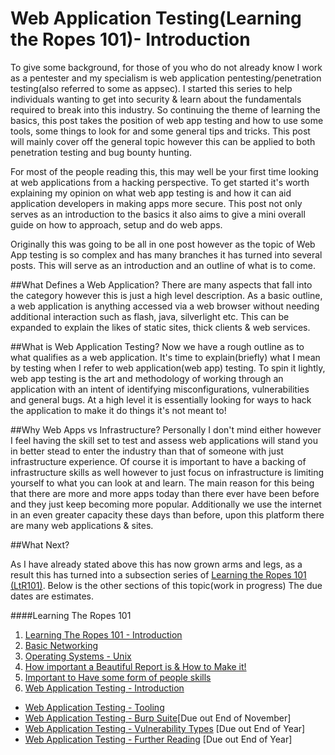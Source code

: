 # Web Application Testing(Learning the Ropes 101)- Introduction
To give some background, for those of you who do not already know I work as a pentester and my specialism is web application pentesting/penetration testing(also referred to some as appsec). I started this series to help individuals wanting to get into security & learn about the fundamentals required to break into this industry. So continuing the theme of learning the basics, this post takes the position of web app testing and how to use some tools, some things to look for and some general tips and tricks. This post will mainly cover off the general topic however this can be applied to both penetration testing and bug bounty hunting.

For most of the people reading this, this may well be your first time looking at web applications from a hacking perspective. To get started it's worth explaining my opinion on what web app testing is and how it can aid application developers in making apps more secure. This post not only serves as an introduction to the basics it also aims to give a mini overall guide on how to approach, setup and do web apps.

Originally this was going to be all in one post however as the topic of Web App testing is so complex and has many branches it has turned into several posts. This will serve as an introduction and an outline of what is to come.  

##What Defines a Web Application?
There are many aspects that fall into the category however this is just a high level description. As a basic outline, a web application is anything accessed via a web browser without needing additional interaction such as flash, java, silverlight etc. This can be expanded to explain the likes of static sites, thick clients & web services.

##What is Web Application Testing?
Now we have a rough outline as to what qualifies as a web application. It's time to explain(briefly) what I mean by testing when I refer to web application(web app) testing. To spin it lightly, web app testing is the art and methodology of working through an application with an intent of identifying misconfigurations, vulnerabilities and general bugs. At a high level it is essentially looking for ways to hack the application to make it do things it's not meant to!

##Why Web Apps vs Infrastructure?
Personally I don't mind either however I feel having the skill set to test and assess web applications will stand you in better stead to enter the industry than that of someone with just infrastructure experience. Of course it is important to have a backing of infrastructure skills as well however to just focus on infrastructure is limiting yourself to what you can look at and learn.  The main reason for this being that there are more and more apps today than there ever have been before and they just keep becoming more popular. Additionally we use the internet in an even greater capacity these days than before, upon this platform there are many web applications & sites.

##What Next?

As I have already stated above this has now grown arms and legs, as a result this has turned into a subsection series of [Learning the Ropes 101 (LtR101)](https://blog.zsec.uk/101-intro/). Below is the other sections of this topic(work in progress) The due dates are estimates.

####Learning The Ropes 101
 1. [Learning The Ropes 101 - Introduction](https://blog.zsec.uk/101-intro/) 
 1. [Basic Networking](https://blog.zsec.uk/101-networking/)
 2. [Operating Systems - Unix](https://blog.zsec.uk/101-os-linux/) 
 3. [How important a Beautiful Report is & How to Make it!](https://blog.zsec.uk/stay-beautiful-stay-verbose/)
 4. [Important to Have some form of people skills](https://blog.zsec.uk/101-people-skills/)
 5. [Web Application Testing - Introduction](https://blog.zsec.uk/101-web-testing-1) 
- [Web Application Testing - Tooling](https://blog.zsec.uk/101-web-testing-tooling/) 
- [Web Application Testing - Burp Suite]()[Due out End of November]
- [Web Application Testing - Vulnerability Types]() [Due out End of Year]
- [Web Application Testing - Further Reading]() [Due out End of Year]
